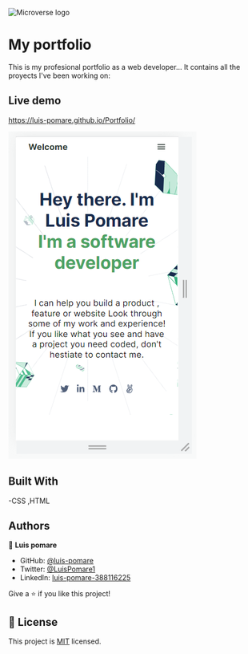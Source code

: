 ![Microverse logo](https://img.shields.io/badge/Microverse-blueviolet)

# My portfolio

This is my profesional portfolio as a web developer...
It contains all the proyects I've been working on:

## Live demo

https://luis-pomare.github.io/Portfolio/

![screenshot of the page](./app_screenshot.png)


## Built With

-CSS ,HTML 

## 

## Authors

👤 **Luis pomare**

- GitHub: [@luis-pomare](https://github.com/luis-pomare)
- Twitter: [@LuisPomare1](https://twitter.com/LuisPomare1)
- LinkedIn: [luis-pomare-388116225](https://www.linkedin.com/in/luis-pomare-388116225/)

Give a ⭐️ if you like this project!
## 📝 License

This project is [MIT](./MIT.md) licensed.